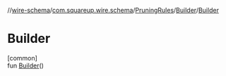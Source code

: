 //[wire-schema](../../../../index.md)/[com.squareup.wire.schema](../../index.md)/[PruningRules](../index.md)/[Builder](index.md)/[Builder](-builder.md)

# Builder

[common]\
fun [Builder](-builder.md)()
